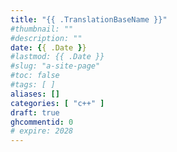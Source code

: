 ```yaml
---
title: "{{ .TranslationBaseName }}"
#thumbnail: ""
#description: ""
date: {{ .Date }}
#lastmod: {{ .Date }}
#slug: "a-site-page"
#toc: false
#tags: [ ]
aliases: []
categories: [ "c++" ]
draft: true
ghcommentid: 0
# expire: 2028
---
```

